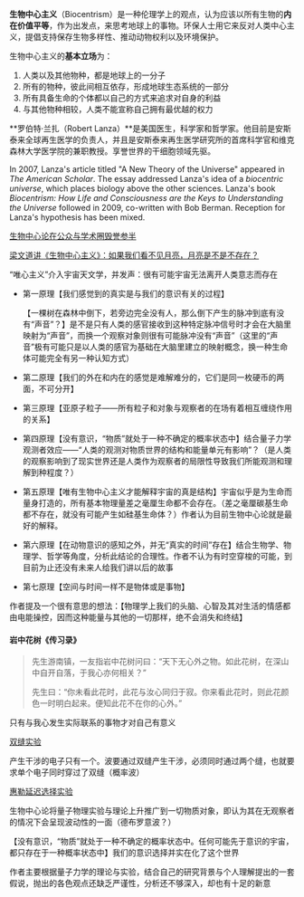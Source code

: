**生物中心主义**（Biocentrism）是一种伦理学上的观点，认为应该以所有生物的**内在价值平等**，作为出发点，来思考地球上的事物。环保人士用它来反对人类中心主义，提倡支持保存生物多样性、推动动物权利以及环境保护。 



生物中心主义的**基本立场**为：

1. 人类以及其他物种，都是地球上的一分子
2. 所有的物种，彼此间相互依存，形成地球生态系统的一部分
3. 所有具备生命的个体都以自己的方式来追求对自身的利益
4. 与其他物种相较，人类不能宣称自己拥有最优越的权力



**罗伯特·兰扎（Robert Lanza）**是美国医生，科学家和哲学家。他目前是安斯泰来全球再生医学的负责人，并且是安斯泰来再生医学研究所的首席科学官和维克森林大学医学院的兼职教授。享誉世界的干细胞领域先驱。

In 2007, Lanza's article titled "A New Theory of the Universe" appeared in *The American Scholar*. The essay addressed Lanza's idea of a *biocentric universe*, which places biology above the other sciences. Lanza's book *Biocentrism: How Life and Consciousness are the Keys to Understanding the Universe* followed in 2009, co-written with Bob Berman. Reception for Lanza's hypothesis has been mixed.

[生物中心论在公众与学术圈毁誉参半](<https://en.wikipedia.org/wiki/Robert_Lanza>)



[梁文道讲《生物中心主义》：如果我们看不见月亮，月亮是不是不存在？](<http://book.ifeng.com/kaijuanbafenzhong/wendang/detail_2014_12/29/0939694_0.shtml>)

“唯心主义”介入宇宙天文学，并发声：很有可能宇宙无法离开人类意志而存在

- 第一原理【我们感觉到的真实是与我们的意识有关的过程】

  【一棵树在森林中倒下，若旁边完全没有人，那么倒下产生的脉冲到底有没有“声音”？】是不是只有人类的感官接收到这种特定脉冲信号时才会在大脑里映射为“声音”，而换一个观察对象则很有可能脉冲没有“声音”（这里的“声音”极有可能只是以人类的感官为基础在大脑里建立的映射概念，换一种生命体可能完全有另一种认知方式）

- 第二原理【我们的外在和内在的感觉是难解难分的，它们是同一枚硬币的两面，不可分开】

- 第三原理【亚原子粒子——所有粒子和对象与观察者的在场有着相互缠绕作用的关系】

- 第四原理【没有意识，“物质”就处于一种不确定的概率状态中】结合量子力学观测者效应——“人类的观测对物质世界的结构和能量单元有影响”？（是人类的观察影响到了现实世界还是人类作为观察者的局限性导致我们所能观测和理解到种程度？）

- 第五原理【唯有生物中心主义才能解释宇宙的真是结构】宇宙似乎是为生命而量身打造的，所有基本物理量差之毫厘生命都不会存在。（差之毫厘碳基生命都不存在，就没有可能产生如硅基生命体？）作者认为目前生物中心论就是最好的解释。

- 第六原理【在动物意识的感知之外，并无“真实的时间”存在】结合生物学、物理学、哲学等角度，分析此结论的合理性。作者不认为有时空穿梭的可能，到目前为止还没有未来人给我们讲以后的故事

- 第七原理【空间与时间一样不是物体或是事物】

作者提及一个很有意思的想法：【物理学上我们的头脑、心智及其对生活的情感都由电能操控，因而这种能量与其他的一切那样，绝不会消失和终结】



#### 岩中花树《传习录》

> 先生游南镇，一友指岩中花树问曰：“天下无心外之物。如此花树，在深山中自开自落，于我心亦何相关？”
>
> 先生曰：“你未看此花时，此花与汝心同归于寂。你来看此花时，则此花颜色一时明白起来。便知此花不在你的心外。”

只有与我心发生实际联系的事物才对自己有意义



[双缝实验](<https://zh.wikipedia.org/wiki/%E9%9B%99%E7%B8%AB%E5%AF%A6%E9%A9%97>)

产生干涉的电子只有一个。波要通过双缝产生干涉，必须同时通过两个缝，也就要求单个电子同时穿过了双缝（概率波）	

[惠勒延迟选择实验](<https://zh.wikipedia.org/wiki/%E6%83%A0%E5%8B%92%E5%BB%B6%E8%BF%9F%E9%80%89%E6%8B%A9%E5%AE%9E%E9%AA%8C>)



生物中心论将量子物理实验与理论上升推广到一切物质对象，即认为其在无观察者的情况下会呈现波动性的一面（德布罗意波？）

【没有意识，“物质”就处于一种不确定的概率状态中。任何可能先于意识的宇宙，都只存在于一种概率状态中】我们的意识选择并实在化了这个世界

作者主要根据量子力学的理论与实验，结合自己的研究背景与个人理解提出的一套假说，抛出的各色观点还缺乏严谨性，分析还不够深入，却也有十足的新意

